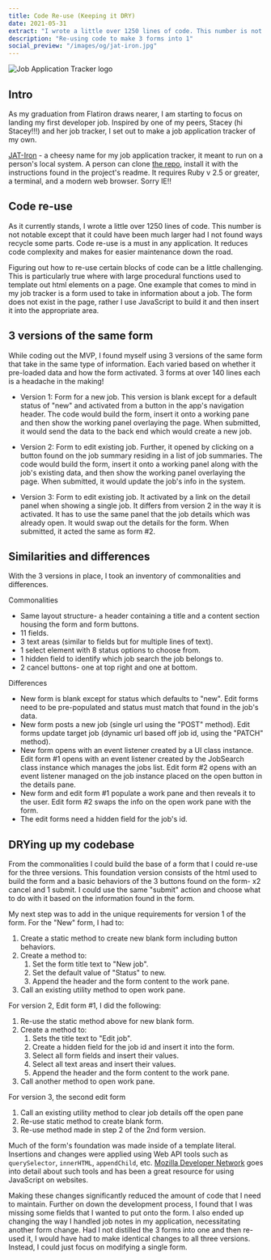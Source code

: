 ```yaml
---
title: Code Re-use (Keeping it DRY)
date: 2021-05-31
extract: "I wrote a little over 1250 lines of code. This number is not notable except that it could have been much larger had I not found ways recycle some parts...."
description: "Re-using code to make 3 forms into 1"
social_preview: "/images/og/jat-iron.jpg" 
---
```


<img src="/images/jat-iron.svg" alt="Job Application Tracker logo">

## Intro

As my graduation from Flatiron draws nearer, I am starting to focus on landing my first developer job. Inspired by one of my peers, Stacey (hi Stacey!!!) and her job tracker, I set out to make a job application tracker of my own.

[JAT-Iron](https://github.com/egomadking/JAT-Iron) - a cheesy name for my job application tracker, it meant to run on a person's local system. A person can clone [the repo](https://github.com/egomadking/JAT-Iron), install it with the instructions found in the project's readme. It requires Ruby v 2.5 or greater, a terminal, and a modern web browser. Sorry IE!!

## Code re-use

As it currently stands, I wrote a little over 1250 lines of code. This number is not notable except that it could have been much larger had I not found ways recycle some parts. Code re-use is a must in any application. It reduces code complexity and makes for easier maintenance down the road.

Figuring out how to re-use certain blocks of code can be a little challenging. This is particularly true where with large procedural functions used to template out html elements on a page. One example that comes to mind in my job tracker is a form used to take in information about a job. The form does not exist in the page, rather I use JavaScript to build it and then insert it into the appropriate area.

## 3 versions of the same form

While coding out the MVP, I found myself using 3 versions of the same form that take in the same type of information. Each varied based on whether it pre-loaded data and how the form activated. 3 forms at over 140 lines each is a headache in the making!

- Version 1: Form for a new job. This version is blank except for a default status of "new" and activated from a button in the app's navigation header. The code would build the form, insert it onto a working pane and then show the working panel overlaying the page. When submitted, it would send the data to the back end which would create a new job.

- Version 2: Form to edit existing job. Further, it opened by clicking on a button found on the job summary residing in a list of job summaries. The code would build the form, insert it onto a working panel along with the job's existing data, and then show the working panel overlaying the page. When submitted, it would update the job's info in the system.

- Version 3: Form to edit existing job. It activated by a link on the detail panel when showing a single job. It differs from version 2 in the way it is activated. It has to use the same panel that the job details which was already open. It would swap out the details for the form. When submitted, it acted the same as form #2.

## Similarities and differences

With the 3 versions in place, I took an inventory of commonalities and differences.

Commonalities

- Same layout structure- a header containing a title and a content section housing the form and form buttons.
- 11 fields.
- 3 text areas (similar to fields but for multiple lines of text).
- 1 select element with 8 status options to choose from.
- 1 hidden field to identify which job search the job belongs to.
- 2 cancel buttons- one at top right and one at bottom.

Differences

- New form is blank except for status which defaults to "new". Edit forms need to be pre-populated and status must match that found in the job's data.
- New form posts a new job (single url using the "POST" method). Edit forms update target job (dynamic url based off job id, using the "PATCH" method).
- New form opens with an event listener created by a UI class instance. Edit form #1 opens with an event listener created by the JobSearch class instance which manages the jobs list. Edit form #2 opens with an event listener managed on the job instance placed on the open button in the details pane.
- New form and edit form #1 populate a work pane and then reveals it to the user. Edit form #2 swaps the info on the open work pane with the form.
- The edit forms need a hidden field for the job's id.

## DRYing up my codebase

From the commonalities I could build the base of a form that I could re-use for the three versions. This foundation version consists of the html used to build the form and a basic behaviors of the 3 buttons found on the form- x2 cancel and 1 submit. I could use the same "submit" action and choose what to do with it based on the information found in the form.

My next step was to add in the unique requirements for version 1 of the form. For the "New" form, I had to:

1. Create a static method to create new blank form including button behaviors.
2. Create a method to:
   1. Set the form title text to "New job".
   2. Set the default value of "Status" to new.
   3. Append the header and the form content to the work pane.
3. Call an existing utility method to open work pane.

For version 2, Edit form #1, I did the following:

1. Re-use the static method above for new blank form.
2. Create a method to:
   1. Sets the title text to "Edit job".
   2. Create a hidden field for the job id and insert it into the form.
   3. Select all form fields and insert their values.
   4. Select all text areas and insert their values.
   5. Append the header and the form content to the work pane.
3. Call another method to open work pane.

For version 3, the second edit form

1. Call an existing utility method to clear job details off the open pane
2. Re-use static method to create blank form.
3. Re-use method made in step 2 of the 2nd form version.

Much of the form's foundation was made inside of a template literal. Insertions and changes were applied using Web API tools such as `querySelector`, `innerHTML`, `appendChild`, etc. [Mozilla Developer Network](https://developer.mozilla.org/en-US/docs/Web/API) goes into detail about such tools and has been a great resource for using JavaScript on websites.

Making these changes significantly reduced the amount of code that I need to maintain. Further on down the development process, I found that I was missing some fields that I wanted to put onto the form. I also ended up changing the way I handled job notes in my application, necessitating another form change. Had I not distilled the 3 forms into one and then re-used it, I would have had to make identical changes to all three versions. Instead, I could just focus on modifying a single form.
